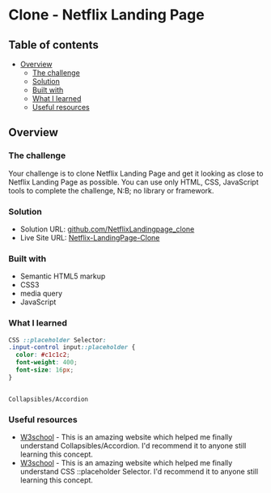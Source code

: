 # Clone - Netflix Landing Page

## Table of contents

- [Overview](#overview)
  - [The challenge](#the-challenge)
  - [Solution](#Solution)
  - [Built with](#built-with)
  - [What I learned](#what-i-learned)
  - [Useful resources](#useful-resources)

## Overview

### The challenge

Your challenge is to clone Netflix Landing Page and get it looking as close to Netflix Landing Page as possible. You can use only HTML, CSS, JavaScript tools to complete the challenge, N:B; no library or framework.

### Solution

- Solution URL: [github.com/NetflixLandingpage_clone](https://github.com/oge-dev/NetflixLandingpage_clone)
- Live Site URL: [Netflix-LandingPage-Clone](https://netflixlandingpage-clone.vercel.app/)

### Built with

- Semantic HTML5 markup
- CSS3
- media query
- JavaScript

### What I learned

```css
CSS ::placeholder Selector: 
.input-control input::placeholder {
  color: #c1c1c2;
  font-weight: 400;
  font-size: 16px;
}
```

```

Collapsibles/Accordion

```

### Useful resources

- [W3school](https://www.w3schools.com/howto/howto_js_accordion.asp) - This is an amazing website which helped me finally understand Collapsibles/Accordion. I'd recommend it to anyone still learning this concept.
- [W3school](https://www.w3schools.com/cssref/sel_placeholder.php) - This is an amazing website which helped me finally understand CSS ::placeholder Selector. I'd recommend it to anyone still learning this concept.

